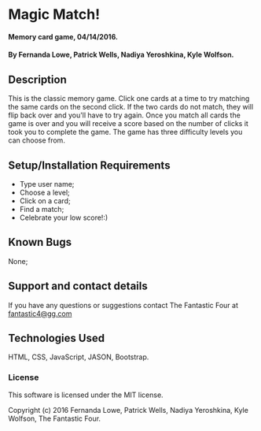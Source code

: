 # Magic Match!

#### Memory card game, 04/14/2016.


#### By Fernanda Lowe, Patrick Wells, Nadiya Yeroshkina, Kyle Wolfson.

## Description

This is the classic memory game. Click one cards at a time to try matching the same cards on the second click. If the two cards do not match, they will flip back over and you'll have to try again. Once you match all cards the game is over and you will receive a score based on the number of clicks it took you to complete the game.
The game has three difficulty levels you can choose from.

## Setup/Installation Requirements

* Type user name;
* Choose a level;
* Click on a card;
* Find a match;
* Celebrate your low score!:)


## Known Bugs

None;

## Support and contact details

If you have any questions or suggestions contact The Fantastic Four at fantastic4@gg.com

## Technologies Used

HTML, CSS, JavaScript, JASON, Bootstrap.

### License

This software is licensed under the MIT license.


Copyright (c) 2016 Fernanda Lowe, Patrick Wells, Nadiya Yeroshkina, Kyle Wolfson, The Fantastic Four.
